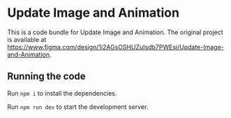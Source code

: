 
  # Update Image and Animation

  This is a code bundle for Update Image and Animation. The original project is available at https://www.figma.com/design/1i2AGsOSHUZuIsdb7PWEsj/Update-Image-and-Animation.

  ## Running the code

  Run `npm i` to install the dependencies.

  Run `npm run dev` to start the development server.
  